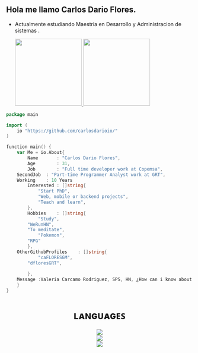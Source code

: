 ## Hola me llamo Carlos Dario Flores.

- Actualmente estudiando Maestria en Desarrollo y Administracion de sistemas .

  <a href="https://github.com/carlosdarioio">
  <img height="180em" src="https://github-readme-stats.vercel.app/api?username=carlosdarioio&count_private=true&include_all_commits=true&show_icons=true&theme=midnight-purple" />
  <img height="180em" src="https://github-readme-stats.vercel.app/api/top-langs/?username=carlosdarioio&layout=compact&langs_count=8&theme=midnight-purple" />

  
```go
package main

import (
    io "https://github.com/carlosdarioio/"
)

function main() {
    var Me = io.About{
        Name 	   : "Carlos Dario Flores",           
        Age        : 31,
        Job        : "Full time developer work at Copemsa",
	SecondJob  : "Part-time Programmer Analyst work at GRT",
	Working	   : 10 Years
        Interested : []string{
            "Start PhD",
            "Web, mobile or backend projects",            
            "Teach and learn",
        },
        Hobbies    : []string{
            "Study",
	    "WeRunHN",
	    "To meditate",
    	    "Pokemon",
	    "RPG"
        },
	OtherGithubProfiles    : []string{
            "caFLORESGM",
	    "dfloresGRT",	    
	    
        },
	Message	:Valeria Carcamo Rodriguez, SPS, HN, ¿How can i know about you?
    }
}
```
<h1 align="center"> ʟᴀɴɢᴜᴀɢᴇꜱ</h1>
<p align="center">
  <a href="https://skillicons.dev">
    <img src="https://skillicons.dev/icons?i=html,js,css,vue,react&perline=5" />
    </br>
    <img src="https://skillicons.dev/icons?i=php,mysql,git,github,vscode&perline=5" />    
	</br>
    <img src="https://skillicons.dev/icons?i=flutter,dart,c,jquery,laravel,java,python&perline=5" />    
  </a>
</p>

